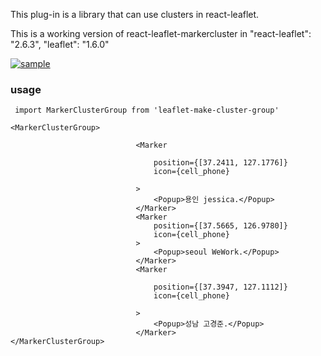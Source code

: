 


This plug-in is a library that can use clusters in react-leaflet.


This is a working version of react-leaflet-markercluster in "react-leaflet": "2.6.3", "leaflet": "1.6.0"


[![sample](https://raw.githubusercontent.com/Leaflet/Leaflet.markercluster/HEAD/example/map.png "sample")](https://raw.githubusercontent.com/Leaflet/Leaflet.markercluster/HEAD/example/map.png "sample")

### usage ####
``
import MarkerClusterGroup from 'leaflet-make-cluster-group'``

	<MarkerClusterGroup>

                                <Marker

                                    position={[37.2411, 127.1776]}
                                    icon={cell_phone}

                                >
                                    <Popup>용인 jessica.</Popup>
                                </Marker>
                                <Marker
                                    position={[37.5665, 126.9780]}
                                    icon={cell_phone}
                                >
                                    <Popup>seoul WeWork.</Popup>
                                </Marker>
                                <Marker

                                    position={[37.3947, 127.1112]}
                                    icon={cell_phone}

                                >
                                    <Popup>성남 고경준.</Popup>
                                </Marker>
	</MarkerClusterGroup>

